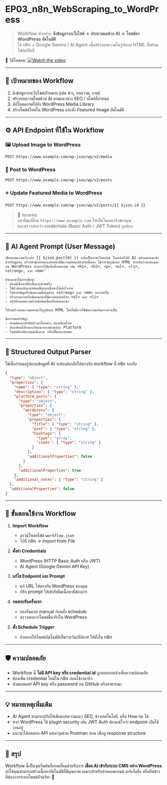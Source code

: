 # EP03_n8n_WebScraping_to_WordPress

> Workflow ตัวอย่าง: **ดึงข้อมูลจากเว็บไซต์ → ประมวลผลด้วย AI → โพสต์ลง WordPress อัตโนมัติ**  
> ใช้ n8n + Google Gemini / AI Agent เพื่อสร้างบทความในรูปแบบ HTML ที่พร้อมโพสต์ทันที

🎥 วิดีโอสอน: 
[![Watch the video](https://github.com/novelbiz/AI_Automation/blob/main/episodes/EP03_n8n_WebScraping_to_WordPress/Image/Screenshot-2025-06-30-120825.png)](https://youtu.be/M_UnuPLWCfk?si=KRQZAnu7gkZ5E_x6)

---

## 🎯 เป้าหมายของ Workflow

1. ดึงข้อมูลจากเว็บไซต์เป้าหมาย (เช่น ข่าว, บทความ, ภาพ)
2. สร้างบทความใหม่ด้วย AI ตามแนวทาง SEO / สไตล์ที่กำหนด
3. อัปโหลดภาพไปยัง WordPress Media Library
4. สร้างโพสต์ใหม่ใน WordPress และตั้ง Featured Image อัตโนมัติ

---

## ⚙️ API Endpoint ที่ใช้ใน Workflow

### 🖼️ Upload Image to WordPress
```bash
POST https://www.example.com/wp-json/wp/v2/media
```

### 📝 Post to WordPress
```bash
POST https://www.example.com/wp-json/wp/v2/posts
```

### ⭐ Update Featured Media to WordPress
```bash
POST https://www.example.com/wp-json/wp/v2/posts/{{ $json.id }}
```

> 🧩 หมายเหตุ:  
> อย่าลืมเปลี่ยน `https://www.example.com` ให้เป็นโดเมนจริงของคุณ  
> และตรวจสอบว่า credentials (Basic Auth / JWT Token) ถูกต้อง  

---

## 🤖 AI Agent Prompt (User Message)

```text
เขียนบทความเกี่ยวกับ {{ $json.post[0] }} แปลเป็นภาษาไทยก่อน โดยเน้นไปที่ AI พร้อมคำแนะนำสำหรับผู้อ่าน สร้างหัวข้อย่อยและย่อหน้าที่มีความสอดคล้องกับเนื้อหา ใช้การจัดรูปแบบ HTML สำหรับการแสดงผลบน WordPress ด้วยการใช้แท็กที่เหมาะสม เช่น <h1>, <h2>, <p>, <ul>, <li>, <strong>, และ <em>"

คำแนะนำในการเขียน:
- ต้องมีเนื้อหาที่ลึกซึ้งและน่าสนใจ  
- ใช้หัวข้อหลักและย่อยเพื่อแยกเนื้อหาให้เข้าใจง่าย  
- ใส่คำสำคัญหรือข้อความที่เน้นด้วย <strong> และ <em> หากจำเป็น  
- สร้างรายการหรือข้อแนะนำที่มีความหมายด้วย <ul> และ <li>  
- สรุปท้ายบทความด้วยข้อคิดเห็นหรือคำแนะนำ  

โปรดสร้างบทความออกมาในรูปแบบ HTML โดยไม่มีการใช้ข้อความเกินความจำเป็น  

ข้อกำหนดสำคัญ:
- ห้ามคัดลอกหัวข้อข่าวมาโดยตรง ต้องเขียนใหม่  
- ต้องเขียนให้เหมาะกับแนวทางของแต่ละ Platform  
- โพสต์ต้องมีอารมณ์เชิงบวก หรือเป็นกลางเสมอ  
```

---

## 🧱 Structured Output Parser

ใช้เพื่อกำหนดรูปแบบข้อมูลที่ AI จะต้องส่งกลับให้ตรงกับ workflow ที่ n8n รองรับ

```json
{
  "type": "object",
  "properties": {
    "name": { "type": "string" },
    "description": { "type": "string" },
    "platform_posts": {
      "type": "object",
      "properties": {
        "wordpress": {
          "type": "object",
          "properties": {
            "Title": { "type": "string" },
            "post": { "type": "string" },
            "hashtags": {
              "type": "array",
              "items": { "type": "string" }
            }
          },
          "additionalProperties": false
        }
      },
      "additionalProperties": true
    },
    "additional_notes": { "type": "string" }
  },
  "additionalProperties": false
}
```

---

## 🔩 ขั้นตอนใช้งาน Workflow

1. **Import Workflow**  
   - ดาวน์โหลดไฟล์ `workflow.json`  
   - ไปที่ n8n → Import from File  

2. **ตั้งค่า Credentials**
   - WordPress (HTTP Basic Auth หรือ JWT)  
   - AI Agent (Google Gemini API Key)  

3. **แก้ไข Endpoint และ Prompt**
   - แก้ URL ให้ตรงกับ WordPress ของคุณ  
   - ปรับ prompt ให้เข้ากับธีมเนื้อหาที่ต้องการ  

4. **ทดสอบรันครั้งแรก**
   - ลองรันแบบ manual ก่อนตั้ง schedule  
   - ตรวจสอบว่าโพสต์ขึ้นจริงใน WordPress  

5. **ตั้ง Schedule Trigger**
   - ถ้าอยากให้โพสต์อัตโนมัติเป็นรายวัน/สัปดาห์ ให้ตั้งใน n8n  

---

## 🛡️ ความปลอดภัย

- Workflow นี้ **ไม่มี API key หรือ credential id** ถูกลบออกแล้วเพื่อความปลอดภัย  
- ต้องเพิ่ม credential ใหม่ใน n8n ก่อนใช้งานจริง  
- ห้ามเผยแพร่ API key หรือ password บน GitHub หรือสาธารณะ  

---

## 💡 หมายเหตุเพิ่มเติม

- AI Agent สามารถปรับให้เขียนบทความแนว SEO, ข่าวเทคโนโลยี, หรือ How-to ได้  
- หาก WordPress ใช้ plugin security เช่น JWT Auth ต้องแน่ใจว่า endpoint เปิดใช้งานอยู่  
- แนะนำให้ทดสอบ API แต่ละจุดด้วย Postman ก่อน เพื่อดู response structure  

---

## 🧠 สรุป

Workflow นี้เป็นจุดเริ่มต้นที่ยอดเยี่ยมสำหรับการ **เชื่อม AI เข้ากับระบบ CMS อย่าง WordPress**  
ทำให้คุณสามารถสร้างเนื้อหาอัตโนมัติที่มีคุณภาพ เหมาะสำหรับสายคอนเทนต์ มาร์เก็ตติ้ง หรือทีมข่าวที่ต้องการระบบโพสต์อัจฉริยะ 🚀
